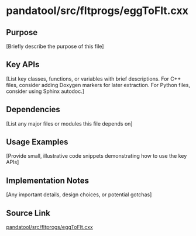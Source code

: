 # pandatool/src/fltprogs/eggToFlt.cxx

## Purpose
[Briefly describe the purpose of this file]

## Key APIs
[List key classes, functions, or variables with brief descriptions.
For C++ files, consider adding Doxygen markers for later extraction.
For Python files, consider using Sphinx autodoc.]

## Dependencies
[List any major files or modules this file depends on]

## Usage Examples
[Provide small, illustrative code snippets demonstrating how to use the key APIs]

## Implementation Notes
[Any important details, design choices, or potential gotchas]

## Source Link
[pandatool/src/fltprogs/eggToFlt.cxx](link_to_source_repository/pandatool/src/fltprogs/eggToFlt.cxx)
